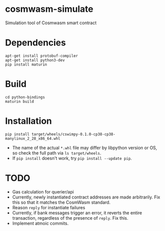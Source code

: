 # cosmwasm-simulate
Simulation tool of Cosmwasm smart contract

# Dependencies
```shell script
apt-get install protobuf-compiler
apt-get install python3-dev
pip install maturin
```

# Build
```shell script
cd python-bindings
maturin build
```

# Installation
```shell script
pip install target/wheels/cswimpy-0.1.0-cp38-cp38-manylinux_2_28_x86_64.whl
```
- The name of the actual `*.whl` file may differ by libpython version or OS, so check the full path via `ls target/wheels`.
- If `pip install` doesn't work, try `pip install --update pip`.

# TODO
- Gas calculation for querier/api
- Currently, newly instantiated contract addresses are made arbitrarily. Fix this so that it matches the CosmWasm standard.
- Reason `reply` for instantiate failures
- Currently, if bank messages trigger an error, it reverts the entire transaction, regardless of the presence of `reply`. Fix this.
- Implement atmoic commits.